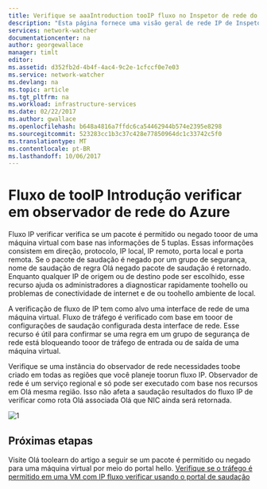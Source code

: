 ```yaml
---
title: Verifique se aaaIntroduction tooIP fluxo no Inspetor de rede do Azure | Microsoft Docs
description: "Esta página fornece uma visão geral de rede IP de Inspetor de hello fluxo Verifique a capacidade"
services: network-watcher
documentationcenter: na
author: georgewallace
manager: timlt
editor: 
ms.assetid: d352fb2d-4b4f-4ac4-9c2e-1cfccf0e7e03
ms.service: network-watcher
ms.devlang: na
ms.topic: article
ms.tgt_pltfrm: na
ms.workload: infrastructure-services
ms.date: 02/22/2017
ms.author: gwallace
ms.openlocfilehash: b648a4816a7ffdc6ca54462944b574e2395e8298
ms.sourcegitcommit: 523283cc1b3c37c428e77850964dc1c33742c5f0
ms.translationtype: MT
ms.contentlocale: pt-BR
ms.lasthandoff: 10/06/2017
---
```

# <a name="introduction-tooip-flow-verify-in-azure-network-watcher"></a>Fluxo de tooIP Introdução verificar em observador de rede do Azure

Fluxo IP verificar verifica se um pacote é permitido ou negado tooor de uma máquina virtual com base nas informações de 5 tuplas. Essas informações consistem em direção, protocolo, IP local, IP remoto, porta local e porta remota. Se o pacote de saudação é negado por um grupo de segurança, nome de saudação de regra Olá negado pacote de saudação é retornado. Enquanto qualquer IP de origem ou de destino pode ser escolhido, esse recurso ajuda os administradores a diagnosticar rapidamente toohello ou problemas de conectividade de internet e de ou toohello ambiente de local.

A verificação de fluxo de IP tem como alvo uma interface de rede de uma máquina virtual. Fluxo de tráfego é verificado com base em tooor de configurações de saudação configurada desta interface de rede. Esse recurso é útil para confirmar se uma regra em um grupo de segurança de rede está bloqueando tooor de tráfego de entrada ou de saída de uma máquina virtual.

Verifique se uma instância do observador de rede necessidades toobe criado em todas as regiões que você planeje toorun fluxo IP. Observador de rede é um serviço regional e só pode ser executado com base nos recursos em Olá mesma região. Isso não afeta a saudação resultados do fluxo IP de verificar como rota Olá associada Olá que NIC ainda será retornada.

![1][1]

## <a name="next-steps"></a>Próximas etapas

Visite Olá toolearn do artigo a seguir se um pacote é permitido ou negado para uma máquina virtual por meio do portal hello. [Verifique se o tráfego é permitido em uma VM com IP fluxo verificar usando o portal de saudação](network-watcher-check-ip-flow-verify-portal.md)

[1]: ./media/network-watcher-ip-flow-verify-overview/figure1.png












